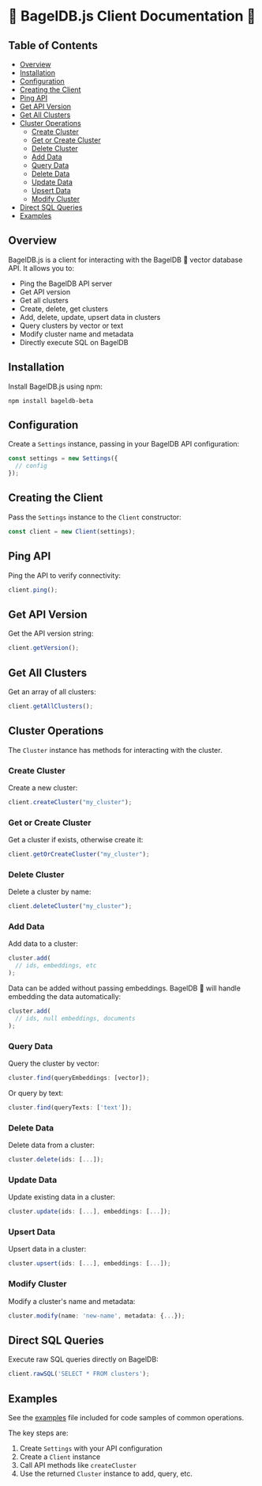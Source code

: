 # 🥯 BagelDB.js Client Documentation 🥯

## Table of Contents
- [Overview](#overview)
- [Installation](#installation)
- [Configuration](#configuration) 
- [Creating the Client](#creating-the-client)
- [Ping API](#ping-api)
- [Get API Version](#get-api-version)
- [Get All Clusters](#get-all-clusters)
- [Cluster Operations](#cluster-operations)
  - [Create Cluster](#create-cluster)
  - [Get or Create Cluster](#get-or-create-cluster)
  - [Delete Cluster](#delete-cluster)
  - [Add Data](#add-data)
  - [Query Data](#query-data)
  - [Delete Data](#delete-data)
  - [Update Data](#update-data)
  - [Upsert Data](#upsert-data)
  - [Modify Cluster](#modify-cluster)
- [Direct SQL Queries](#direct-sql-queries)
- [Examples](#examples)

## Overview

BagelDB.js is a client for interacting with the BagelDB 🥯 vector database API. It allows you to:

- Ping the BagelDB API server
- Get API version
- Get all clusters  
- Create, delete, get clusters
- Add, delete, update, upsert data in clusters   
- Query clusters by vector or text
- Modify cluster name and metadata
- Directly execute SQL on BagelDB

## Installation

Install BagelDB.js using npm:

```
npm install bageldb-beta
```

## Configuration

Create a `Settings` instance, passing in your BagelDB API configuration:

```js
const settings = new Settings({
  // config  
});
```

## Creating the Client 

Pass the `Settings` instance to the `Client` constructor:

```js
const client = new Client(settings);
```

## Ping API

Ping the API to verify connectivity:

```js 
client.ping();
```

## Get API Version

Get the API version string:

```js
client.getVersion(); 
```

## Get All Clusters

Get an array of all clusters:

```js
client.getAllClusters();
```

## Cluster Operations 

The `Cluster` instance has methods for interacting with the cluster.

### Create Cluster 

Create a new cluster:

```js  
client.createCluster("my_cluster");
```

### Get or Create Cluster

Get a cluster if exists, otherwise create it: 

```js
client.getOrCreateCluster("my_cluster");
```

### Delete Cluster 

Delete a cluster by name:

```js
client.deleteCluster("my_cluster"); 
```

### Add Data

Add data to a cluster: 

```js 
cluster.add(
  // ids, embeddings, etc  
);
```

Data can be added without passing embeddings. BagelDB 🥯 will handle embedding the data automatically:

```js
cluster.add(
  // ids, null embeddings, documents
);
```

### Query Data 

Query the cluster by vector:

```js
cluster.find(queryEmbeddings: [vector]); 
```

Or query by text:

```js
cluster.find(queryTexts: ['text']);
```

### Delete Data

Delete data from a cluster:

```js 
cluster.delete(ids: [...]);
```

### Update Data 

Update existing data in a cluster:

```js
cluster.update(ids: [...], embeddings: [...]); 
```

### Upsert Data

Upsert data in a cluster:  

```js 
cluster.upsert(ids: [...], embeddings: [...]);
```

### Modify Cluster 

Modify a cluster's name and metadata:

```js
cluster.modify(name: 'new-name', metadata: {...}); 
```

## Direct SQL Queries 

Execute raw SQL queries directly on BagelDB:

```js
client.rawSQL('SELECT * FROM clusters');
```

## Examples

See the [examples](./example.js) file included for code samples of common operations.

The key steps are:

1. Create `Settings` with your API configuration  
2. Create a `Client` instance
3. Call API methods like `createCluster` 
4. Use the returned `Cluster` instance to add, query, etc.
